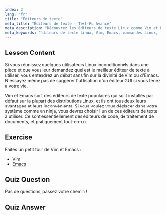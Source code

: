 ```yaml
---
index: 2
lang: "fr"
title: "Éditeurs de texte"
meta_title: "Éditeurs de texte - Text-Fu Avancé"
meta_description: "Découvrez les éditeurs de texte Linux comme Vim et Emacs. Explorez leurs utilisations et leur importance pour la navigation système. Commencez votre parcours avec les éditeurs de texte Linux !"
meta_keywords: "éditeurs de texte Linux, Vim, Emacs, commandes Linux, tutoriel Linux, Linux pour débutants, guide Linux"
---
```


## Lesson Content

Si vous réunissez quelques utilisateurs Linux inconditionnels dans une pièce et que vous leur demandez quel est le meilleur éditeur de texte à utiliser, vous entendrez un débat sans fin sur la divinité de Vim ou d'Emacs. N'essayez même pas de suggérer l'utilisation d'un éditeur GUI si vous tenez à votre vie.

Vim et Emacs sont des éditeurs de texte populaires qui sont installés par défaut sur la plupart des distributions Linux, et ils ont tous deux leurs avantages et leurs inconvénients. Si vous voulez vous déplacer dans votre système comme un ninja, vous devrez choisir l'un de ces éditeurs de texte à utiliser. Ce sont essentiellement des éditeurs de code, de traitement de documents, et pratiquement tout-en-un.

## Exercise

Faites un petit tour de Vim et Emacs :

- [Vim](http://www.vim.org/)
- [Emacs](https://www.gnu.org/software/emacs/)

## Quiz Question

Pas de questions, passez votre chemin !

## Quiz Answer
